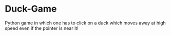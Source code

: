 # Duck-Game

Python game in which one has to click on a duck which moves away at high speed even if the pointer is near it!
